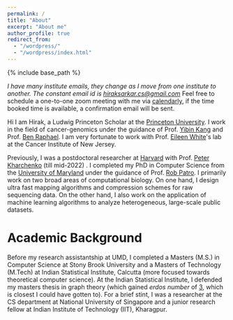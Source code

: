 ```yaml
---
permalink: /
title: "About"
excerpt: "About me"
author_profile: true
redirect_from: 
  - "/wordpress/"
  - "/wordpress/index.html"
---
```


{% include base_path %}

<em>I have many institute emails, they change as I move from one institute to another. The constant email id is hiraksarkar.cs@gmail.com</em> Feel free to schedule a one-to-one zoom meeting with me via [calendarly](https://calendly.com/hs0424), if the time booked time is available, a confirmation email will be sent.


Hi I am Hirak, a Ludwig Princeton Scholar at the [Princeton University](https://princeton.edu). I work in the field of cancer-genomics under the guidance of Prof. [Yibin Kang](https://molbio.princeton.edu/people/yibin-kang) and Prof. [Ben Raphael](https://lsi.princeton.edu/ben-raphael). I am very fortunate to work with Prof. [Eileen White](https://www.cinj.org/research/eileen-white-phd)'s lab at the Cancer Institute of New Jersey. 

Previously, I was a postdoctoral researcher at [Harvard](https://hms.harvard.edu)  with Prof. [Peter Kharchenko](https://dbmi.hms.harvard.edu/people/peter-kharchenko) (till mid-2022) . I completed my PhD in Computer Science from the [University of Maryland](www.cs.umd.edu) under the guidance of Prof. [Rob Patro](http://www.robpatro.com/). I primarily work on two broad areas of computational biology. On one hand, I design ultra fast mapping algorithms and compression schemes for raw sequencing data. On the other hand, I also work on the application of machine learning algorithms to analyze heterogeneous, large-scale public datasets. 

Academic Background
======
Before my research assistantship at UMD, I completed a Masters (M.S.) in Computer Science at Stony Brook University and a Masters of Technology (M.Tech) at Indian Statistical Institute, Calcutta (more focused towards theoretical computer science).  At the Indian Statistical Institute, I defended my masters thesis in graph theory (which gained *erdos number* of [3](images/erdos.png), which is closest I could have gotten to). For a brief stint, I was a researcher at the CS department at National University of Singapore and a junior research fellow at Indian Institute of Technology (IIT), Kharagpur.
